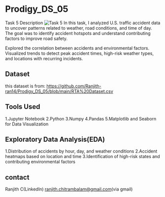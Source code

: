 # Prodigy_DS_05
Task 5 Description
![Task 5](task5_question.PNG.png)
In this task, I analyzed U.S. traffic accident data to uncover patterns related to weather, road conditions, and time of day. The goal was to identify accident hotspots and understand contributing factors to improve road safety.

Explored the correlation between accidents and environmental factors. Visualized trends to detect peak accident times, high-risk weather types, and locations with recurring incidents.
## Dataset
this dataset is from: https://github.com/Ranjith-ran14/Prodigy_DS_05/blob/main/RTA%20Dataset.csv
## Tools Used
1.Jupyter Notebook 2.Python 3.Numpy 4.Pandas 5.Matplotlib and Seaborn for Data Visualization
## Exploratory Data Analysis(EDA)
1.Distribution of accidents by hour, day, and weather conditions 2.Accident heatmaps based on location and time 3.Identification of high-risk states and contributing environmental factors
## contact
Ranjith C(LinkedIn) ranjith.chitrambalam@gmail.com(via gmail)
